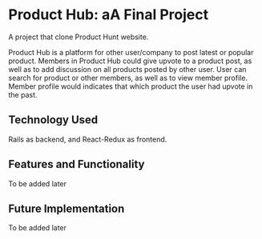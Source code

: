 # Product Hub: aA Final Project

A project that clone Product Hunt website. 

Product Hub is a platform for other user/company to post latest or popular product. Members in Product Hub could give upvote to a product post, as well as to add discussion on all products posted by other user. User can search for product or other members, as well as to view member profile. Member profile would indicates that which product the user had upvote in the past.

## Technology Used
Rails as backend, and React-Redux as frontend.


## Features and Functionality
To be added later

## Future Implementation
To be added later
